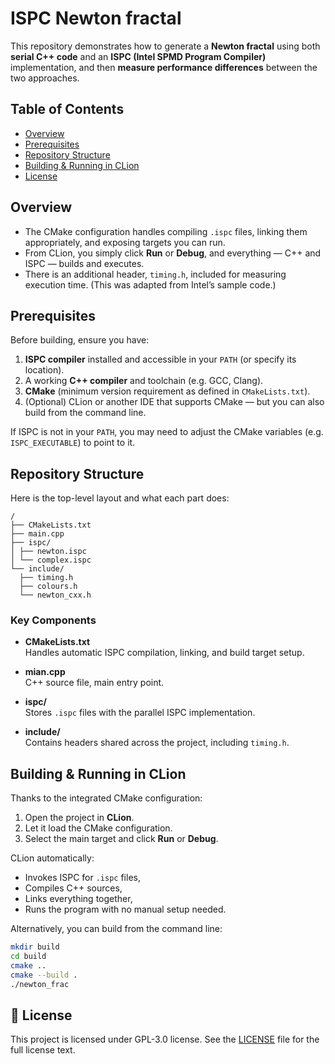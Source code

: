 # ISPC Newton fractal

This repository demonstrates how to generate a **Newton fractal** using both **serial C++ code** and an **ISPC
(Intel SPMD Program Compiler)** implementation, and then **measure performance differences** between the two approaches.  


## Table of Contents

- [Overview](#overview)
- [Prerequisites](#prerequisites)
- [Repository Structure](#repository-structure)
- [Building & Running in CLion](#building--running-in-clion)
- [License](#License)


## Overview

- The CMake configuration handles compiling `.ispc` files, linking them appropriately, and exposing targets you can run.
- From CLion, you simply click **Run** or **Debug**, and everything — C++ and ISPC — builds and executes.
- There is an additional header, `timing.h`, included for measuring execution time. (This was adapted from Intel’s sample code.)


## Prerequisites

Before building, ensure you have:

1. **ISPC compiler** installed and accessible in your `PATH` (or specify its location).
2. A working **C++ compiler** and toolchain (e.g. GCC, Clang).
3. **CMake** (minimum version requirement as defined in `CMakeLists.txt`).
4. (Optional) CLion or another IDE that supports CMake — but you can also build from the command line.

If ISPC is not in your `PATH`, you may need to adjust the CMake variables (e.g. `ISPC_EXECUTABLE`) to point to it.


## Repository Structure

Here is the top-level layout and what each part does:
```
/
├── CMakeLists.txt
├── main.cpp
├── ispc/
│ ├── newton.ispc
│ └── complex.ispc
└── include/
  ├── timing.h
  ├── colours.h
  └── newton_cxx.h
```

### Key Components

- **CMakeLists.txt**  
  Handles automatic ISPC compilation, linking, and build target setup.

- **mian.cpp**  
  C++ source file, main entry point.

- **ispc/**  
  Stores `.ispc` files with the parallel ISPC implementation.

- **include/**  
  Contains headers shared across the project, including `timing.h`.


## Building & Running in CLion

Thanks to the integrated CMake configuration:

1. Open the project in **CLion**.
2. Let it load the CMake configuration.
3. Select the main target and click **Run** or **Debug**.

CLion automatically:
- Invokes ISPC for `.ispc` files,
- Compiles C++ sources,
- Links everything together,
- Runs the program with no manual setup needed.

Alternatively, you can build from the command line:

```bash
mkdir build
cd build
cmake ..
cmake --build .
./newton_frac
```

## 📑 License

This project is licensed under GPL-3.0 license. See the [LICENSE](LICENSE) file for the full license text.
